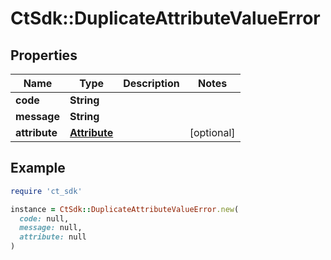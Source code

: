# CtSdk::DuplicateAttributeValueError

## Properties

| Name | Type | Description | Notes |
| ---- | ---- | ----------- | ----- |
| **code** | **String** |  |  |
| **message** | **String** |  |  |
| **attribute** | [**Attribute**](Attribute.md) |  | [optional] |

## Example

```ruby
require 'ct_sdk'

instance = CtSdk::DuplicateAttributeValueError.new(
  code: null,
  message: null,
  attribute: null
)
```

